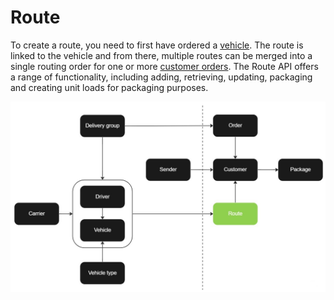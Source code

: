 # Route

To create a route, you need to first have ordered a [vehicle](vehicle.md). The route is linked to the vehicle and from there, multiple routes can be merged into a single routing order for one or more [customer orders](customer_order.md). The Route API offers a range of functionality, including adding, retrieving, updating, packaging and creating unit loads for packaging purposes.

![Route](../images/flowchart_route.jpg)
